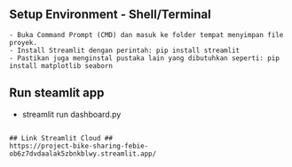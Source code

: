 ## Setup Environment - Shell/Terminal
````
- Buka Command Prompt (CMD) dan masuk ke folder tempat menyimpan file proyek.
- Install Streamlit dengan perintah: pip install streamlit
- Pastikan juga menginstal pustaka lain yang dibutuhkan seperti: pip install matplotlib seaborn
````

## Run steamlit app
- streamlit run dashboard.py
````

## Link Streamlit Cloud ## 
https://project-bike-sharing-febie-ob6z7dvdaalak5zbnkblwy.streamlit.app/
